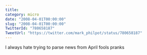 ```yaml
---
title: 
category: micro
date: "2008-04-01T00:00:00"
slug: "2008-04-01T00:00:00"
TwitterId: "780658187"
TweetUrl: "https://twitter.com/mark_philpot/status/780658187"
---
```


I always hate trying to parse news from April fools pranks
